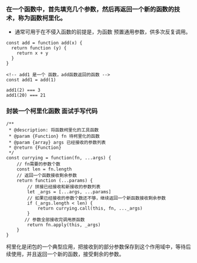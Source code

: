 ### 在一个函数中，首先填充几个参数，然后再返回一个新的函数的技术，称为函数柯里化。

- 通常可用于在不侵入函数的前提是，为函数 预置通用参数，供多次反复调用。

```
const add = function add(x) {
  return function (y) {
    return x + y
  }
}

<!-- add1 是一个 函数，add函数返回的函数 -->
const add1 = add(1)

add1(2) === 3
add1(20) === 21
```

### 封装一个柯里化函数 面试手写代码

```
/**
 * @description: 将函数柯里化的工具函数
 * @param {Function} fn 待柯里化的函数
 * @param {array} args 已经接收的参数列表
 * @return {Function}
 */
const currying = function(fn, ...args) {
    // fn需要的参数个数
    const len = fn.length
    // 返回一个函数接收剩余参数
    return function (...params) {
        // 拼接已经接收和新接收的参数列表
        let _args = [...args, ...params]
        // 如果已经接收的参数个数还不够，继续返回一个新函数接收剩余参数
        if (_args.length < len) {
            return currying.call(this, fn, ..._args)
        }
       // 参数全部接收完调用原函数
        return fn.apply(this, _args)
    }
}
```

柯里化是闭包的一个典型应用，把接收到的部分参数保存到这个作用域中，等待后续使用，并且返回一个新的函数，接受剩余的参数。
